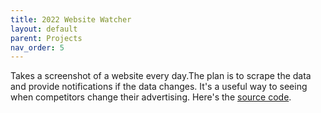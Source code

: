 ```yaml
---
title: 2022 Website Watcher
layout: default
parent: Projects
nav_order: 5
---
```


Takes a screenshot of a website every day.The plan is to scrape the data and provide notifications if the data changes. It's a useful way to seeing when competitors change their advertising. Here's the [source code].

[source code]: https://github.com/Nick-Sullivan/website-watcher-js
